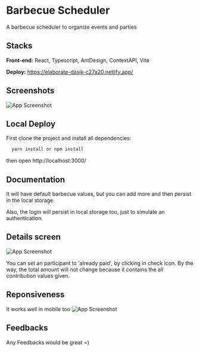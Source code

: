 # Barbecue Scheduler

A barbecue scheduler to organize events and parties

## Stacks

**Front-end:** React, Typescript, AntDesign, ContextAPI, Vite

**Deploy:** https://elaborate-dasik-c27a20.netlify.app/

## Screenshots

![App Screenshot](https://i.imgur.com/1fgT134.png)

## Local Deploy

First clone the project and install all dependencies:

```bash
  yarn install or npm install
```

then open http://localhost:3000/

## Documentation

It will have default barbecue values, but you can add more and then persist in the local storage.

Also, the login will persist in local storage too, just to simulate an authentication.

## Details screen

![App Screenshot](https://i.imgur.com/Bdy33en.png)

You can set an participant to 'already paid', by clicking in check icon. By the way, the total amount will not change because it contains the all contribution values given.

## Reponsiveness

It works well in mobile too
![App Screenshot](https://i.imgur.com/Zj4WcW6.png)

## Feedbacks

Any Feedbacks would be great =)
